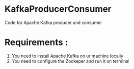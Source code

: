 # KafkaProducerConsumer
Code for Apache Kafka producer and consumer

# Requirements :
1. You need to install Apache Kafka on ur machine locally
2. You need to configure the Zookeper and run it on terminal

